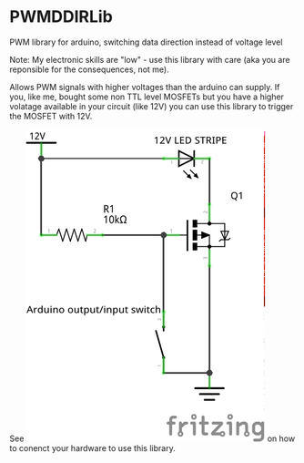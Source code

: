# PWMDDIRLib
PWM library for arduino, switching data direction instead of voltage level

Note: My electronic skills are "low" - use this library with care (aka you are reponsible for the consequences, not me).

Allows PWM signals with higher voltages than the arduino can supply. 
If you, like me, bought some non TTL level MOSFETs but you have a higher volatage available in your circuit (like 12V) you can use this library to trigger the MOSFET with 12V.

See ![Schematic](Usage.png "Wiring") on how to conenct your hardware to use this library.
